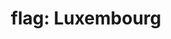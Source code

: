 ---
layout: flags
title: "flag: Luxembourg"
emoji: flag_luxembourg
permalink: 🇱🇺.html
image: assets/img/3moji/flag_luxembourg.png
---